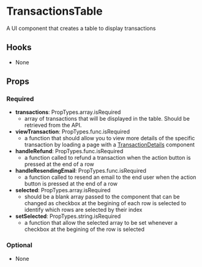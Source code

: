 # TransactionsTable

A UI component that creates a table to display transactions

## Hooks

-   None

## Props

### Required

-   **transactions**: PropTypes.array.isRequired
    -   array of transactions that will be displayed in the table. Should be retrieved from the API.
-   **viewTransaction**: PropTypes.func.isRequired
    -   a function that should allow you to view more details of the specific transaction by loading a page with a [TransactionDetails](https://github.com/pay-theory/pay-theory-ui/tree/master/src/admin/TransactionDetails) component
-   **handleRefund**: PropTypes.func.isRequired
    -   a function called to refund a transaction when the action button is pressed at the end of a row
-   **handleResendingEmail**: PropTypes.func.isRequired
    -   a function called to resend an email to the end user when the action button is pressed at the end of a row
-   **selected**: PropTypes.array.isRequired
    -   should be a blank array passed to the component that can be changed as checkbox at the begining of each row is selected to identify which rows are selected by their index
-   **setSelected**: PropTypes.string.isRequired
    -   a function that allow the selected array to be set whenever a checkbox at the begining of the row is selected

### Optional

-   None